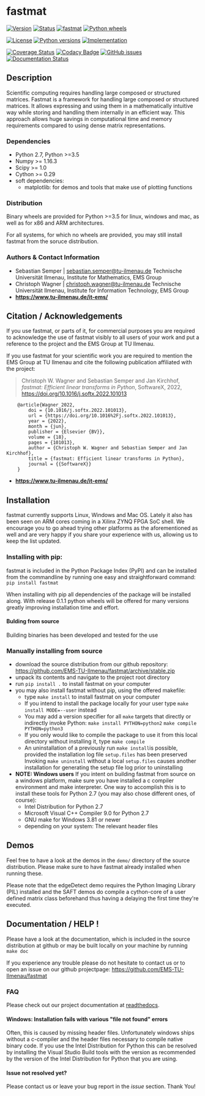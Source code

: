 # fastmat
[![Version](https://img.shields.io/pypi/v/fastmat.svg)](https://pypi.python.org/pypi/fastmat)
[![Status](https://img.shields.io/pypi/status/fastmat.svg)](https://pypi.python.org/pypi/fastmat)
[![fastmat](https://img.shields.io/pypi/dm/fastmat.svg)](https://pypi.python.org/pypi/fastmat)
[![Python wheels](https://img.shields.io/pypi/wheel/fastmat.svg)](https://pypi.python.org/pypi/fastmat)

[![License](https://img.shields.io/pypi/l/fastmat.svg)](https://pypi.python.org/pypi/fastmat)
[![Python versions](https://img.shields.io/pypi/pyversions/fastmat.svg)](https://pypi.python.org/pypi/fastmat)
[![Implementation](https://img.shields.io/pypi/implementation/fastmat.svg)](https://pypi.python.org/pypi/fastmat)

[![Coverage Status](https://coveralls.io/repos/github/EMS-TU-Ilmenau/fastmat/badge.svg?branch=master)](https://coveralls.io/github/EMS-TU-Ilmenau/fastmat?branch=master)
[![Codacy Badge](https://api.codacy.com/project/badge/Grade/8af2b42d33cc4f5ba5b91566032c44ed)](https://www.codacy.com/app/ChristophWWagner/fastmat-EMS-TU-Ilmenau?utm_source=github.com&amp;utm_medium=referral&amp;utm_content=EMS-TU-Ilmenau/fastmat&amp;utm_campaign=Badge_Grade)
[![GitHub issues](https://img.shields.io/github/issues/EMS-TU-Ilmenau/fastmat.svg)](https://github.com/EMS-TU-Ilmenau/fastmat/issues)
[![Documentation Status](https://readthedocs.org/projects/fastmat/badge/?version=latest)](http://fastmat.readthedocs.io/en/latest/?badge=latest)

## Description
Scientific computing requires handling large composed or structured matrices.
Fastmat is a framework for handling large composed or structured matrices.
It allows expressing and using them in a mathematically intuitive way while
storing and handling them internally in an efficient way. This approach allows
huge savings in computational time and memory requirements compared to using
dense matrix representations.

### Dependencies
- Python 2.7, Python >=3.5
- Numpy >= 1.16.3
- Scipy >= 1.0
- Cython >= 0.29
- soft dependencies:
    - matplotlib: for demos and tools that make use of plotting functions

### Distribution
Binary wheels are provided for Python >=3.5 for linux, windows and mac, as well as for x86 and ARM architectures.

For all systems, for which no wheels are provided, you may still install fastmat from the soruce distribution.

### Authors & Contact Information
- Sebastian Semper | sebastian.semper@tu-ilmenau.de
  Technische Universität Ilmenau, Institute for Mathematics, EMS Group
- Christoph Wagner | christoph.wagner@tu-ilmenau.de
  Technische Universität Ilmenau, Institute for Information Technology, EMS Group
- **<https://www.tu-ilmenau.de/it-ems/>**

## Citation / Acknowledgements
If you use fastmat, or parts of it, for commercial purposes you are required
to acknowledge the use of fastmat visibly to all users of your work and put a
reference to the project and the EMS Group at TU Ilmenau.

If you use fastmat for your scientific work you are required to mention the
EMS Group at TU Ilmenau and cite the following publication affiliated with the
project:
 > Christoph W. Wagner and Sebastian Semper and Jan Kirchhof, _fastmat: Efficient linear transforms in Python_,
 > SoftwareX, 2022, https://doi.org/10.1016/j.softx.2022.101013
 >

```
    @article{Wagner_2022,
        doi = {10.1016/j.softx.2022.101013},
        url = {https://doi.org/10.1016%2Fj.softx.2022.101013},
        year = {2022},
        month = {jun},
        publisher = {Elsevier {BV}},
        volume = {18},
        pages = {101013},
        author = {Christoph W. Wagner and Sebastian Semper and Jan Kirchhof},
        title = {fastmat: Efficient linear transforms in Python},
        journal = {{SoftwareX}}
    } 
```

- **<https://www.tu-ilmenau.de/it-ems/>**

## Installation
fastmat currently supports Linux, Windows and Mac OS. Lately it also has been
seen on ARM cores coming in a Xilinx ZYNQ FPGA SoC shell. We encourage you to
go ahead trying other platforms as the aforementioned as well and are very
happy if you share your experience with us, allowing us to keep the list
updated.

### Installing with pip:

fastmat is included in the Python Package Index (PyPI) and can be installed
from the commandline by running one easy and straightforward command:
    `pip install fastmat`

When installing with pip all dependencies of the package will be installed
along. With release 0.1.1 python wheels will be offered for many versions
greatly improving installation time and effort.

#### Bulding from source

Building binaries has been developed and tested for the use

### Manually installing from source
- download the source distribution from our github repository:
    https://github.com/EMS-TU-Ilmenau/fastmat/archive/stable.zip
- unpack its contents and navigate to the project root directory
- run `pip install .` to install fastmat on your computer
- you may also install fastmat without pip, using the offered makefile:
    * type `make install` to install fastmat on your computer
    * If you intend to install the package locally for your user type
      `make install MODE=--user` instead
    * You may add a version specifier for all `make` targets that directly or indirectly invoke Python:
      `make install PYTHON=python2`
      `make compile PYTHON=python3`
    * If you only would like to compile the package to use it from this local
      directory without installing it, type `make compile`
    * An uninstallation of a previously run `make install`is possible, provided the installation log file `setup.files` has been preserved
      Invoking `make uninstall` without a local `setup.files` causes another installation for generating the setup file log prior to uninstalling
- **NOTE: Windows users**
  If you intent on building fastmat from source on a windows platform, make sure you have installed a c compiler environment and make interpreter. One way to accomplish this is to install these tools for Python 2.7 (you may also chose different ones, of course):
    * Intel Distribution for Python 2.7
    * Microsoft Visual C++ Compiler 9.0 for Python 2.7
    * GNU make for Windows 3.81 or newer
    * depending on your system: The relevant header files

## Demos
Feel free to have a look at the demos in the `demo/` directory of the source
distribution. Please make sure to have fastmat already installed when running
these.

Please note that the edgeDetect demo requires the Python Imaging Library (PIL)
installed and the SAFT demos do compile a cython-core of a user defined matrix
class beforehand thus having a delaying the first time they're executed.

## Documentation / HELP !
Please have a look at the documentation, which is included in the source
distribution at github or may be built locally on your machine by running
    `make doc`

If you experience any trouble please do not hesitate to contact us or to open
an issue on our github projectpage: https://github.com/EMS-TU-Ilmenau/fastmat

### FAQ

Please check out our project documentation at [readthedocs](https://fastmat.readthedocs.io/).

#### Windows: Installation fails with various "file not found" errors
Often, this is caused by missing header files. Unfortunately windows ships
without a c-compiler and the header files necessary to compile native binary
code. If you use the Intel Distribution for Python this can be resolved by
installing the Visual Studio Build tools with the version as recommended by
the version of the Intel Distribution for Python that you are using.

#### Issue not resolved yet?
Please contact us or leave your bug report in the *issue* section. Thank You!
